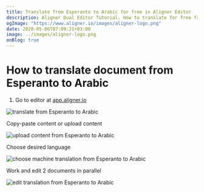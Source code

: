 ```yaml
---
title: Translate from Esperanto to Arabic for free in Aligner Editor
description: Aligner Dual Editor Tutorial. How to translate for free from Esperanto to Arabic. Aligner is multilingual document management platform. 
ogImage: "https://www.aligner.io/images/aligner-logo.png"
date: 2020-05-06T07:09:21+03:00
image: ../images/aligner-logo.png
onBlog: true
---
```


# How to translate document from Esperanto to Arabic

1. Go to editor at [app.aligner.io](https://app.aligner.io "Aligner App web page")

![translate from Esperanto to Arabic](../aligner-blank-editor.png "translate from Esperanto to Arabic")

Copy-paste content or upload content

![upload content from Esperanto to Arabic](../aligner-uploaded-document.png "upload content from Esperanto to Arabic")

Choose desired language

![choose machine translation from Esperanto to Arabic](../aligner-language-dropdown.png "choose machine translation from Esperanto to Arabic")

Work and edit 2 documents in parallel

![edit translation from Esperanto to Arabic](../aligner-double-sitded-editor.png "edit translation from Esperanto to Arabic")

